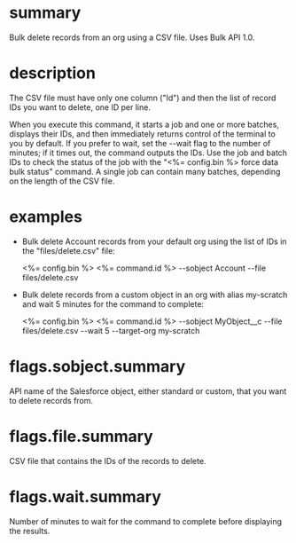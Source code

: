 # summary

Bulk delete records from an org using a CSV file. Uses Bulk API 1.0.

# description

The CSV file must have only one column ("Id") and then the list of record IDs you want to delete, one ID per line.

When you execute this command, it starts a job and one or more batches, displays their IDs, and then immediately returns control of the terminal to you by default. If you prefer to wait, set the --wait flag to the number of minutes; if it times out, the command outputs the IDs. Use the job and batch IDs to check the status of the job with the "<%= config.bin %> force data bulk status" command. A single job can contain many batches, depending on the length of the CSV file.

# examples

- Bulk delete Account records from your default org using the list of IDs in the "files/delete.csv" file:

  <%= config.bin %> <%= command.id %> --sobject Account --file files/delete.csv

- Bulk delete records from a custom object in an org with alias my-scratch and wait 5 minutes for the command to complete:

  <%= config.bin %> <%= command.id %> --sobject MyObject__c --file files/delete.csv --wait 5 --target-org my-scratch

# flags.sobject.summary

API name of the Salesforce object, either standard or custom, that you want to delete records from.

# flags.file.summary

CSV file that contains the IDs of the records to delete.

# flags.wait.summary

Number of minutes to wait for the command to complete before displaying the results.
